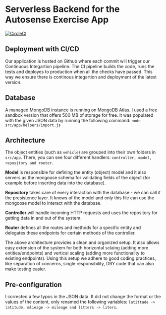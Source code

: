 # Serverless Backend for the Autosense Exercise App

[![CircleCI](https://circleci.com/gh/edipetres/autosense-backend.svg?style=svg)](https://circleci.com/gh/edipetres/autosense-backend)

## Deployment with CI/CD

Our application is hosted on Github where each commit will trigger our Continuous Integartion pipeline. The CI pipeline builds the code, runs the tests and deployes to production when all the checks have passed. This way we ensure there is continous integartion and deployment of the latest version.

## Database

A managed MongoDB instance is running on MongoDB Atlas. I used a free sandbox version that offers 500 MB of storage for free. It was populated with the given JSON data by running the following command: `node src/app/helpers/import.js`

## Architecture

The object entities (such as `vehicle`) are grouped into their own folders in `src/app`. There, you can see four different handlers: `controller, model, repository and router`. 

**Model** is responsible for defining the entity (object) model and it also servers as the mongoose schema for validating fields of the object (for example before inserting data into the database). 

**Repository** takes care of every interaction with the database - we can call it the presistence layer. It knows of the model and only this file can use the mongoose model to interact with the database.  

**Controller** will handle incoming HTTP requests and uses the repository for getting data in and out of the system. 

**Router** defines all the routes and methods for a specific entity and delegates these endpoints for certain methods of the controller.

The above architecture provides a clean and organized setup. It also allows easy extension of the system for both horizontal sclaing (adding more entities/endpoints) and vertical scaling (adding more functionality to existing endpoints). Using this setup we adhere to good coding practices, like separation of concerns, single responsibility, DRY code that can also make testing easier.

## Pre-configuration

I corrected a few typos in the JSON data. It did not change the format or the values of the content, only renamed the following variables: `latittude -> latitude, mlieage -> mileage and litters -> liters`.

